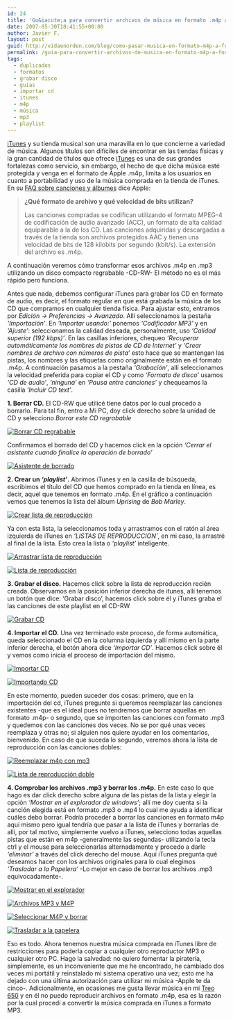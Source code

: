 ```yaml
---
id: 24
title: 'Gu&iacute;a para convertir archivos de música en formato .m4p a formato .mp3 con iTunes'
date: 2007-05-30T18:41:55+00:00
author: Javier F.
layout: post
guid: http://vidaenorden.com/blog/como-pasar-musica-en-formato-m4p-a-formato-mp3-en-itunes/
permalink: /guia-para-convertir-archivos-de-musica-en-formato-m4p-a-formato-mp3-con-itunes/
tags:
  - duplicados
  - formatos
  - grabar disco
  - guías
  - importar cd
  - itunes
  - m4p
  - música
  - mp3
  - playlist
---
```

[iTunes](http://www.apple.com/itunes/) y su tienda musical son una maravilla en lo que concierne a variedad de música. Algunos títulos son difíciles de encontrar en las tiendas físicas y la gran cantidad de títulos que ofrece [iTunes](http://www.apple.com/itunes/) es una de sus grandes fortalezas como servicio, sin embargo, el hecho de que dicha música esté protegida y venga en el formato de Apple .m4p, limita a los usuarios en cuanto a portabilidad y uso de la música comprada en la tienda de iTunes. En su [FAQ sobre canciones y álbumes](http://www.apple.com/support/latino/itunes/store/songs/) dice Apple:

> **¿Qué formato de archivo y qué velocidad de bits utilizan?**
> 
> Las canciones compradas se codifican utilizando el formato MPEG-4 de codificación de audio avanzado (ACC), un formato de alta calidad equiparable a la de los CD. Las canciones adquiridas y descargadas a través de la tienda son archivos protegidos AAC y tienen una velocidad de bits de 128 kilobits por segundo (kbit/s). La extensión del archivo es .m4p.

A continuación veremos cómo transformar esos archivos .m4p en .mp3 utilizando un disco compacto regrabable -CD-RW- El método no es el más rápido pero funciona.

Antes que nada, debemos configurar iTunes para grabar los CD en formato de audio, es decir, el formato regular en que está grabada la música de los CD que compramos en cualquier tienda física. Para ajustar esto, entramos por _Edición -> Preferencias -> Avanzado_. Allí seleccionamos la pestaña _&#8216;Importación&#8217;_. En _&#8216;Importar usando:&#8217;_ ponemos _&#8216;Codificador MP3&#8217;_ y en _&#8216;Ajuste&#8217;_: seleccionamos la calidad deseada, personalmente, uso _&#8216;Calidad superior (192 kbps)&#8217;_. En las casillas inferiores, chequeo _&#8216;Recuperar automáticamente los nombres de pistas de CD de Internet&#8217;_ y _&#8216;Crear nombres de archivo con números de pista&#8217;_ esto hace que se mantengan las pistas, los nombres y las etiquetas como originalmente están en el formato .m4p. A continuación pasamos a la pestaña _&#8216;Grabación&#8217;_, allí seleccionamos la velocidad preferida para copiar el CD y como _&#8216;Formato de disco&#8217;_ usamos _&#8216;CD de audio&#8217;_, _&#8216;ninguna&#8217;_ en _&#8216;Pausa entre canciones&#8217;_ y chequeamos la casilla _&#8216;Incluir CD text&#8217;_.<!--more-->

**1. Borrar CD.** El CD-RW que utilicé tiene datos por lo cual procedo a borrarlo. Para tal fin, entro a Mi PC, doy click derecho sobre la unidad de CD y selecciono _Borrar este CD regrabable_

[![Borrar CD regrabable](http://localhost/blog/wp-content/uploads/2007/05/01_borrar_cd.jpg)](http://localhost/blog/wp-content/uploads/2007/05/01_borrar_cd.jpg "Borrar CD regrabable")

Confirmamos el borrado del CD y hacemos click en la opción _&#8216;Cerrar el asistente cuando finalice la operación de borrado&#8217;_

[![Asistente de borrado](http://localhost/blog/wp-content/uploads/2007/05/02_asistente_grabar_cd.jpg)](http://localhost/blog/wp-content/uploads/2007/05/02_asistente_grabar_cd.jpg "Asistente de borrado")

**2. Crear un _&#8216;playlist&#8217;_.** Abrimos iTunes y en la casilla de búsqueda, escribimos el título del CD que hemos comprado en la tienda en línea, es decir, aquel que tenemos en formato .m4p. En el gráfico a continuación vemos que tenemos la lista del álbum _Uprising_ de _Bob Marley_.

[![Crear lista de reproducción](http://localhost/blog/wp-content/uploads/2007/05/04_itunes_playlist.jpg)](http://localhost/blog/wp-content/uploads/2007/05/04_itunes_playlist.jpg "Crear lista de reproducción")

Ya con esta lista, la seleccionamos toda y arrastramos con el ratón al área izquierda de iTunes en _&#8216;LISTAS DE REPRODUCCION&#8217;_, en mi caso, la arrastré al final de la lista. Esto crea la lista o _&#8216;playlist&#8217;_ inteligente.

[![Arrastrar lista de reproducción](http://localhost/blog/wp-content/uploads/2007/05/05_playlist_drag-n-drop.jpg)](http://localhost/blog/wp-content/uploads/2007/05/05_playlist_drag-n-drop.jpg "Arrastrar lista de reproducción")

[![Lista de reproducción](http://localhost/blog/wp-content/uploads/2007/05/06_playlist_ready.jpg)](http://localhost/blog/wp-content/uploads/2007/05/06_playlist_ready.jpg "Lista de reproducción")

**3. Grabar el disco.** Hacemos click sobre la lista de reproducción recién creada. Observamos en la posición inferior derecha de itunes, allí tenemos un botón que dice: &#8216;Grabar disco&#8217;, hacemos click sobre él y iTunes graba el las canciones de este playlist en el CD-RW

[![Grabar CD](http://localhost/blog/localhost/uploads/2007/05/07_grabar_disco.jpg)](http://localhost/blog/wp-content/uploads/2007/05/07_grabar_disco.jpg "Grabar CD")

**4. Importar el CD.** Una vez terminado este proceso, de forma automática, queda seleccionado el CD en la columna izquierda y allí mismo en la parte inferior derecha, el botón ahora dice _&#8216;Importar CD&#8217;_. Hacemos click sobre él y vemos como inicia el proceso de importación del mismo.

[![Importar CD](http://localhost/blog/wp-content/uploads/2007/05/08_importar_cd.jpg)](http://localhost/blog/wp-content/uploads/2007/05/08_importar_cd.jpg "Importar CD")

[![Importando CD](http://localhost/blog/wp-content/uploads/2007/05/08_b_importando-cd.jpg)](http://localhost/blog/wp-content/uploads/2007/05/08_b_importando-cd.jpg "Importando CD")

En este momento, pueden suceder dos cosas: primero, que en la importación del cd, iTunes pregunte si queremos reemplazar las canciones existentes -que es el ideal pues no tendremos que borrar aquellas en formato .m4p- o segundo, que se importen las canciones con formato .mp3 y quedemos con las canciones dos veces. No se por qué unas veces reemplaza y otras no; si alguien nos quiere ayudar en los comentarios, bienvenido. En caso de que suceda lo segundo, veremos ahora la lista de reproducción con las canciones dobles:

[![Reemplazar m4p con mp3](http://localhost/blog/wp-content/uploads/2007/05/14_reemplazar.jpg)](http://localhost/blog/wp-content/uploads/2007/05/14_reemplazar.jpg "Reemplazar m4p con mp3")

[![Lista de reproducción doble](http://localhost/blog/wp-content/uploads/2007/05/09_double_playlist.jpg)](http://localhost/blog/wp-content/uploads/2007/05/09_double_playlist.jpg "Lista de reproducción doble")

**4. Comprobar los archivos .mp3 y borrar los .m4p.** En este caso lo que hago es dar click derecho sobre alguna de las pistas de la lista y elegir la opción _&#8216;Mostrar en el explorador de windows&#8217;_; allí me doy cuenta si la canción elegida está en formato .mp3 o .mp4 lo cual me ayuda a identificar cuáles debo borrar. Podría proceder a borrar las canciones en formato m4p aquí mismo pero igual tendría que pasar a la lista de iTunes y borrarlas de allí, por tal motivo, simplemente vuelvo a iTunes, selecciono todas aquellas pistas que están en m4p -generalmente las segundas- utilizando la tecla ctrl y el mouse para seleccionarlas alternadamente y procedo a darle _&#8216;eliminar&#8217;_ a través del click derecho del mouse. Aquí iTunes pregunta qué deseamos hacer con los archivos originales para lo cual elegimos _&#8216;Trasladar a la Papelera&#8217;_ -Lo mejor en caso de borrar los archivos .mp3 equivocadamente-.

[![Mostrar en el explorador](http://localhost/blog/wp-content/uploads/2007/05/10_mostrar_en_explorador.jpg)](http://localhost/blog/wp-content/uploads/2007/05/10_mostrar_en_explorador.jpg "Mostrar en el explorador")

[![Archivos MP3 y M4P](http://localhost/blog/wp-content/uploads/2007/05/11_mp3-n-mp4_files.jpg)](http://localhost/blog/wp-content/uploads/2007/05/11_mp3-n-mp4_files.jpg "Archivos MP3 y M4P")

[![Seleccionar M4P y borrar](http://localhost/blog/wp-content/uploads/2007/05/12_select_mp4-n-delete.jpg)](http://localhost/blog/wp-content/uploads/2007/05/12_select_mp4-n-delete.jpg "Seleccionar M4P y borrar")

[![Trasladar a la papelera](http://localhost/blog/wp-content/uploads/2007/05/13_traladar-a-papelera.jpg)](http://localhost/blog/wp-content/uploads/2007/05/13_traladar-a-papelera.jpg "Trasladar a la papelera")

Eso es todo. Ahora tenemos nuestra música comprada en iTunes libre de restricciones para poderla copiar a cualquier otro reproductor MP3 o cualquier otro PC. Hago la salvedad: no quiero fomentar la piratería, simplemente, es un inconveniente que me he encontrado, he cambiado dos veces mi portátil y reinstalado mi sistema operativo una vez; esto me ha dejado con una última autorización para utilizar mi música -Apple te da cinco-. Adicionalmente, en ocasiones me gusta llevar música en mi [Treo 650](http://www.palm.com/co/products/smartphone/treo650/) y en él no puedo reproducir archivos en formato .m4p, esa es la razón por la cual procedí a convertir la música comprada en iTunes a formato MP3.